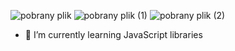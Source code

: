 ![pobrany plik](https://github.com/TRZMlEL/TRZMlEL/assets/125200805/4b92673a-f35a-47f4-bcc6-c6fc8efb1811)
![pobrany plik (1)](https://github.com/TRZMlEL/TRZMlEL/assets/125200805/dc685f9a-5ccb-4134-af0c-525b95edabdd)
![pobrany plik (2)](https://github.com/TRZMlEL/TRZMlEL/assets/125200805/5c1fe115-f81a-409e-ac43-ded5975b8e2a)

- 🌱 I’m currently learning JavaScript libraries

<!--
**TRZMlEL/TRZMlEL** is a ✨ _special_ ✨ repository because its `README.md` (this file) appears on your GitHub profile.

Here are some ideas to get you started:

- 🔭 I’m currently working on ...
- 🌱 I’m currently learning ...
- 👯 I’m looking to collaborate on ...
- 🤔 I’m looking for help with ...
- 💬 Ask me about ...
- 📫 How to reach me: ...
- 😄 Pronouns: ...
- ⚡ Fun fact: ...
-->
